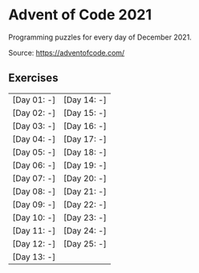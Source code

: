 # Advent of Code 2021

Programming puzzles for every day of December 2021.

Source: https://adventofcode.com/

## Exercises

|             |             |
|:------------|:------------|
| [Day 01: -] | [Day 14: -] |
| [Day 02: -] | [Day 15: -] |
| [Day 03: -] | [Day 16: -] |
| [Day 04: -] | [Day 17: -] |
| [Day 05: -] | [Day 18: -] |
| [Day 06: -] | [Day 19: -] |
| [Day 07: -] | [Day 20: -] |
| [Day 08: -] | [Day 21: -] |
| [Day 09: -] | [Day 22: -] |
| [Day 10: -] | [Day 23: -] |
| [Day 11: -] | [Day 24: -] |
| [Day 12: -] | [Day 25: -] |
| [Day 13: -] |             | 

